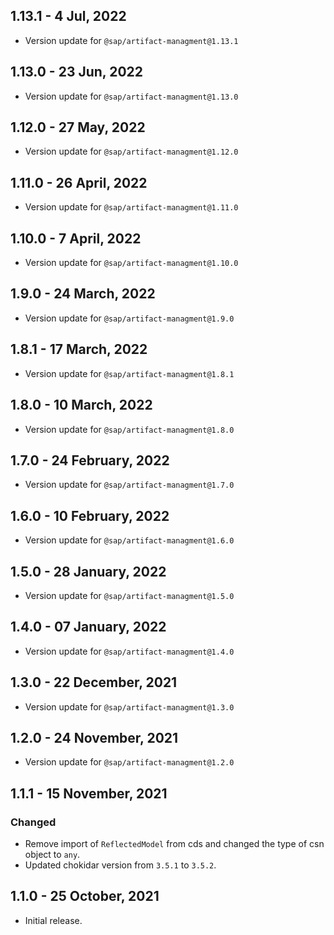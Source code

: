 ## 1.13.1 - 4 Jul, 2022
* Version update for `@sap/artifact-managment@1.13.1`
## 1.13.0 - 23 Jun, 2022
* Version update for `@sap/artifact-managment@1.13.0`
## 1.12.0 - 27 May, 2022
* Version update for `@sap/artifact-managment@1.12.0`
## 1.11.0 - 26 April, 2022
* Version update for `@sap/artifact-managment@1.11.0`
## 1.10.0 - 7 April, 2022
* Version update for `@sap/artifact-managment@1.10.0`
## 1.9.0 - 24 March, 2022
* Version update for `@sap/artifact-managment@1.9.0`
## 1.8.1 - 17 March, 2022
* Version update for `@sap/artifact-managment@1.8.1`
## 1.8.0 - 10 March, 2022
* Version update for `@sap/artifact-managment@1.8.0`
## 1.7.0 - 24 February, 2022
* Version update for `@sap/artifact-managment@1.7.0`
## 1.6.0 - 10 February, 2022
* Version update for `@sap/artifact-managment@1.6.0`
## 1.5.0 - 28 January, 2022
* Version update for `@sap/artifact-managment@1.5.0`
## 1.4.0 - 07 January, 2022
* Version update for `@sap/artifact-managment@1.4.0`
## 1.3.0 - 22 December, 2021
* Version update for `@sap/artifact-managment@1.3.0`
## 1.2.0 - 24 November, 2021
* Version update for `@sap/artifact-managment@1.2.0`
## 1.1.1 - 15 November, 2021
### Changed
* Remove import of `ReflectedModel` from cds and changed the type of csn object to `any`.
* Updated chokidar version from `3.5.1` to `3.5.2`.

## 1.1.0 - 25 October, 2021
* Initial release.
